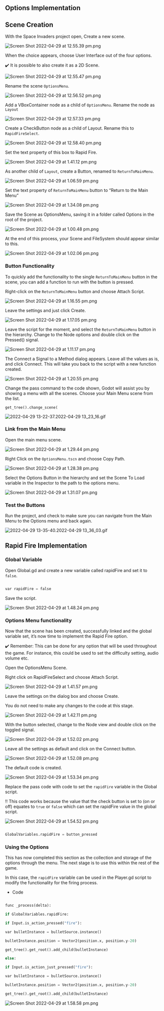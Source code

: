 
## Options Implementation

  

## Scene Creation

  

With the Space Invaders project open, Create a new scene.

  

![Screen Shot 2022-04-29 at 12.55.39 pm.png](Notionimp/images/Screen_Shot_2022-04-29_at_12.55.39_pm.png)

  

When the choice appears, choose User Interface out of the four options.

  

<aside>

✔️ It is possible to also create it as a 2D Scene.

  

</aside>

  

![Screen Shot 2022-04-29 at 12.55.47 pm.png](Notionimp/images/Screen_Shot_2022-04-29_at_12.55.47_pm.png)

  

Rename the scene `OptionsMenu`.

  

![Screen Shot 2022-04-29 at 12.56.52 pm.png](Notionimp/images/Screen_Shot_2022-04-29_at_12.56.52_pm.png)

  

Add a VBoxContainer node as a child of `OptionsMenu`. Rename the node as `Layout`

  

![Screen Shot 2022-04-29 at 12.57.33 pm.png](Notionimp/images/Screen_Shot_2022-04-29_at_12.57.33_pm.png)

  

Create a CheckButton node as a child of Layout. Rename this to `RapidFireSelect`.

  

![Screen Shot 2022-04-29 at 12.58.40 pm.png](Notionimp/images/Screen_Shot_2022-04-29_at_12.58.40_pm.png)

  

Set the text property of this box to Rapid Fire.

  

![Screen Shot 2022-04-29 at 1.41.12 pm.png](Notionimp/images/Screen_Shot_2022-04-29_at_1.41.12_pm.png)

  

As another child of `Layout`, create a Button, renamed to `ReturnToMainMenu`.

  

![Screen Shot 2022-04-29 at 1.06.59 pm.png](Notionimp/images/Screen_Shot_2022-04-29_at_1.06.59_pm.png)

  

Set the text property of `ReturnToMainMenu` button to “Return to the Main Menu”

  

![Screen Shot 2022-04-29 at 1.34.08 pm.png](Notionimp/images/Screen_Shot_2022-04-29_at_1.34.08_pm.png)

  

Save the Scene as OptionsMenu, saving it in a folder called Options in the root of the project.

  

![Screen Shot 2022-04-29 at 1.00.48 pm.png](Notionimp/images/Screen_Shot_2022-04-29_at_1.00.48_pm.png)

  

At the end of this process, your Scene and FileSystem should appear similar to this.

  

![Screen Shot 2022-04-29 at 1.02.06 pm.png](Notionimp/images/Screen_Shot_2022-04-29_at_1.02.06_pm.png)

  

### Button Functionality

  

To quickly add the functionality to the single `ReturnToMainMenu` button in the scene, you can add a function to run with the button is pressed.

  

Right-click on the `ReturnToMainMenu` button and choose Attach Script.

  

![Screen Shot 2022-04-29 at 1.16.55 pm.png](Notionimp/images/Screen_Shot_2022-04-29_at_1.16.55_pm.png)

  

Leave the settings and just click Create.

  

![Screen Shot 2022-04-29 at 1.17.05 pm.png](Notionimp/images/Screen_Shot_2022-04-29_at_1.17.05_pm.png)

  

Leave the script for the moment, and select the `ReturnToMainMenu` button in the hierarchy. Change to the Node options and double click on the Pressed() signal.

  

![Screen Shot 2022-04-29 at 1.11.17 pm.png](Notionimp/images/Screen_Shot_2022-04-29_at_1.11.17_pm.png)

  

The Connect a Signal to a Method dialog appears. Leave all the values as is, and click Connect. This will take you back to the script with a new function created.

  

![Screen Shot 2022-04-29 at 1.20.55 pm.png](Notionimp/images/Screen_Shot_2022-04-29_at_1.20.55_pm.png)

  

Change the pass command to the code shown, Godot will assist you by showing a menu with all the scenes. Choose your Main Menu scene from the list.

  

`get_tree().change_scene(`

  

![2022-04-29 13-22-37.2022-04-29 13_23_16.gif](Notionimp/images/2022-04-29_13-22-37.2022-04-29_13_23_16.gif)

  

### Link from the Main Menu

  

Open the main menu scene.

  

![Screen Shot 2022-04-29 at 1.29.44 pm.png](Notionimp/images/Screen_Shot_2022-04-29_at_1.29.44_pm.png)

  

Right Click on the `OptionsMenu.tscn` and choose Copy Path.

  

![Screen Shot 2022-04-29 at 1.28.38 pm.png](Notionimp/images/Screen_Shot_2022-04-29_at_1.28.38_pm.png)

  

Select the Options Button in the hierarchy and set the Scene To Load variable in the Inspector to the path to the options menu.

  

![Screen Shot 2022-04-29 at 1.31.07 pm.png](Notionimp/images/Screen_Shot_2022-04-29_at_1.31.07_pm.png)

  

### Test the Buttons

  

Run the project, and check to make sure you can navigate from the Main Menu to the Options menu and back again.

  

![2022-04-29 13-35-40.2022-04-29 13_36_03.gif](Notionimp/images/2022-04-29_13-35-40.2022-04-29_13_36_03.gif)

  

## Rapid Fire Implementation

  

### Global Variable

  

Open Global.gd and create a new variable called rapidFire and set it to `false`.

  

```python

var rapidFire = false

```

  

Save the script.

  

![Screen Shot 2022-04-29 at 1.48.24 pm.png](Notionimp/images/Screen_Shot_2022-04-29_at_1.48.24_pm.png)

  

### Options Menu functionality

  

Now that the scene has been created, successfully linked and the global variable set, it’s now time to implement the Rapid Fire option.

  

<aside>

✔️ Remember: This can be done for any option that will be used throughout the game. For instance, this could be used to set the difficulty setting, audio volume etc.

  

</aside>

  

Open the OptionsMenu Scene.

  

Right click on RapidFireSelect and choose Attach Script.

  

![Screen Shot 2022-04-29 at 1.41.57 pm.png](Notionimp/images/Screen_Shot_2022-04-29_at_1.41.57_pm.png)

  

Leave the settings on the dialog box and choose Create.

  

You do not need to make any changes to the code at this stage.

  

![Screen Shot 2022-04-29 at 1.42.11 pm.png](Notionimp/images/Screen_Shot_2022-04-29_at_1.42.11_pm.png)

  

With the button selected, change to the Node view and double click on the toggled signal.

  

![Screen Shot 2022-04-29 at 1.52.02 pm.png](Notionimp/images/Screen_Shot_2022-04-29_at_1.52.02_pm.png)

  

Leave all the settings as default and click on the Connect button.

  

![Screen Shot 2022-04-29 at 1.52.08 pm.png](Notionimp/images/Screen_Shot_2022-04-29_at_1.52.08_pm.png)

  

The default code is created.

  

![Screen Shot 2022-04-29 at 1.53.34 pm.png](Notionimp/images/Screen_Shot_2022-04-29_at_1.53.34_pm.png)

  

Replace the pass code with code to set the `rapidFire` variable in the Global script.

  

<aside>

‼️ This code works because the value that the check button is set to (on or off) equates to `true` or `false` which can set the rapidFire value in the global script.

  

</aside>

  

![Screen Shot 2022-04-29 at 1.54.52 pm.png](Notionimp/images/Screen_Shot_2022-04-29_at_1.54.52_pm.png)

  

```python

GlobalVariables.rapidFire = button_pressed

```

  

### Using the Options

  

This has now completed this section as the collection and storage of the options through the menu. The next stage is to use this within the rest of the game.

  

In this case, the `rapidFire` variable can be used in the Player.gd script to modify the functionality for the firing process.

  

- Code

```python

func _process(delta):

if GlobalVariables.rapidFire:

if Input.is_action_pressed("fire"):

var bulletInstance = bulletSource.instance()

bulletInstance.position = Vector2(position.x, position.y-20)

get_tree().get_root().add_child(bulletInstance)

else:

if Input.is_action_just_pressed("fire"):

var bulletInstance = bulletSource.instance()

bulletInstance.position = Vector2(position.x, position.y-20)

get_tree().get_root().add_child(bulletInstance)

```

  

![Screen Shot 2022-04-29 at 1.58.58 pm.png](Notionimp/images/Screen_Shot_2022-04-29_at_1.58.58_pm.png)

  
